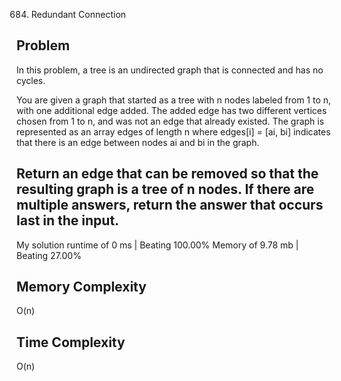684. Redundant Connection

Problem
------------------------------------------------------------------------------------------------------------------------------------------------------------------------------------------------------------------------------------------------------------------------
In this problem, a tree is an undirected graph that is connected and has no cycles.

You are given a graph that started as a tree with n nodes labeled from 1 to n, with one additional edge added. The added edge has two different vertices chosen from 1 to n, and was not an edge that already existed. The graph is represented as an array edges of length n where edges[i] = [ai, bi] indicates that there is an edge between nodes ai and bi in the graph.

Return an edge that can be removed so that the resulting graph is a tree of n nodes. If there are multiple answers, return the answer that occurs last in the input.
------------------------------------------------------------------------------------------------------------------------------------------------------------------------------------------------------------------------------------------------------------------------

My solution 
    runtime of 0 ms   | Beating 100.00%
    Memory of 9.78 mb | Beating 27.00%


Memory Complexity
------------------------------------------------------------------
O(n)

Time Complexity
------------------------------------------------------------------
O(n)
